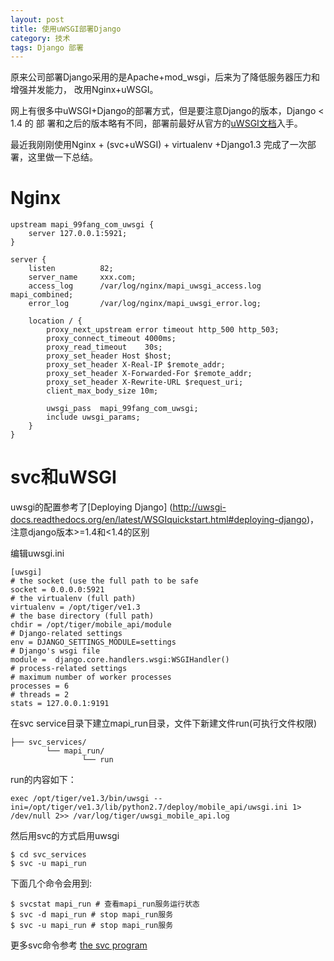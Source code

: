 ```yaml
---
layout: post
title: 使用uWSGI部署Django
category: 技术
tags: Django 部署
---
```


原来公司部署Django采用的是Apache+mod_wsgi，后来为了降低服务器压力和增强并发能力，
改用Nginx+uWSGI。

网上有很多中uWSGI+Django的部署方式，但是要注意Django的版本，Django < 1.4 的 部
署和之后的版本略有不同，部署前最好从官方的[uWSGI文档]入手。

最近我刚刚使用Nginx + (svc+uWSGI) + virtualenv +Django1.3 完成了一次部署，这里做一下总结。

[uWSGI文档]: http://projects.unbit.it/uwsgi/ 

# Nginx
    
    upstream mapi_99fang_com_uwsgi {
        server 127.0.0.1:5921;
    }

    server {
        listen          82;
        server_name     xxx.com;
        access_log      /var/log/nginx/mapi_uwsgi_access.log mapi_combined;
        error_log       /var/log/nginx/mapi_uwsgi_error.log;

        location / {
            proxy_next_upstream error timeout http_500 http_503;
            proxy_connect_timeout 4000ms;
            proxy_read_timeout    30s;
            proxy_set_header Host $host;
            proxy_set_header X-Real-IP $remote_addr;
            proxy_set_header X-Forwarded-For $remote_addr;
            proxy_set_header X-Rewrite-URL $request_uri;
            client_max_body_size 10m;

            uwsgi_pass  mapi_99fang_com_uwsgi;
            include uwsgi_params;
        }
    }
 

# svc和uWSGI 

uwsgi的配置参考了[Deploying Django] (http://uwsgi-docs.readthedocs.org/en/latest/WSGIquickstart.html#deploying-django)，
注意django版本>=1.4和<1.4的区别

编辑uwsgi.ini

    [uwsgi]
    # the socket (use the full path to be safe
    socket = 0.0.0.0:5921
    # the virtualenv (full path)
    virtualenv = /opt/tiger/ve1.3
    # the base directory (full path)
    chdir = /opt/tiger/mobile_api/module
    # Django-related settings
    env = DJANGO_SETTINGS_MODULE=settings
    # Django's wsgi file
    module =  django.core.handlers.wsgi:WSGIHandler()
    # process-related settings
    # maximum number of worker processes
    processes = 6
    # threads = 2
    stats = 127.0.0.1:9191

在svc service目录下建立mapi_run目录，文件下新建文件run(可执行文件权限)

    ├── svc_services/
            └── mapi_run/
                    └── run 

run的内容如下：
    
    exec /opt/tiger/ve1.3/bin/uwsgi --ini=/opt/tiger/ve1.3/lib/python2.7/deploy/mobile_api/uwsgi.ini 1> /dev/null 2>> /var/log/tiger/uwsgi_mobile_api.log
    
然后用svc的方式启用uwsgi

    $ cd svc_services
    $ svc -u mapi_run 

下面几个命令会用到:

    $ svcstat mapi_run # 查看mapi_run服务运行状态
    $ svc -d mapi_run # stop mapi_run服务
    $ svc -u mapi_run # stop mapi_run服务

更多svc命令参考 [the svc program]

[the svc program]: http://cr.yp.to/daemontools/svc.html 
